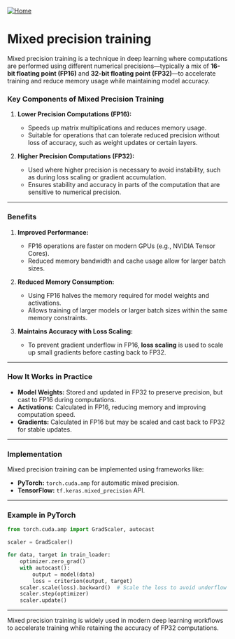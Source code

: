 [![Home](https://img.shields.io/badge/Home-Click%20Here-blue?style=flat&logo=homeadvisor&logoColor=white)](../)

# Mixed precision training
Mixed precision training is a technique in deep learning where computations are performed using different numerical precisions—typically a mix of **16-bit floating point (FP16)** and **32-bit floating point (FP32)**—to accelerate training and reduce memory usage while maintaining model accuracy. 

### Key Components of Mixed Precision Training

1. **Lower Precision Computations (FP16):**
   - Speeds up matrix multiplications and reduces memory usage.
   - Suitable for operations that can tolerate reduced precision without loss of accuracy, such as weight updates or certain layers.

2. **Higher Precision Computations (FP32):**
   - Used where higher precision is necessary to avoid instability, such as during loss scaling or gradient accumulation.
   - Ensures stability and accuracy in parts of the computation that are sensitive to numerical precision.

---

### Benefits

1. **Improved Performance:**
   - FP16 operations are faster on modern GPUs (e.g., NVIDIA Tensor Cores).
   - Reduced memory bandwidth and cache usage allow for larger batch sizes.

2. **Reduced Memory Consumption:**
   - Using FP16 halves the memory required for model weights and activations.
   - Allows training of larger models or larger batch sizes within the same memory constraints.

3. **Maintains Accuracy with Loss Scaling:**
   - To prevent gradient underflow in FP16, **loss scaling** is used to scale up small gradients before casting back to FP32.

---

### How It Works in Practice

- **Model Weights:** Stored and updated in FP32 to preserve precision, but cast to FP16 during computations.
- **Activations:** Calculated in FP16, reducing memory and improving computation speed.
- **Gradients:** Calculated in FP16 but may be scaled and cast back to FP32 for stable updates.

---

### Implementation

Mixed precision training can be implemented using frameworks like:
- **PyTorch:** `torch.cuda.amp` for automatic mixed precision.
- **TensorFlow:** `tf.keras.mixed_precision` API.

---

### Example in PyTorch
```python
from torch.cuda.amp import GradScaler, autocast

scaler = GradScaler()

for data, target in train_loader:
    optimizer.zero_grad()
    with autocast():
        output = model(data)
        loss = criterion(output, target)
    scaler.scale(loss).backward()  # Scale the loss to avoid underflow
    scaler.step(optimizer)
    scaler.update()
```

---

Mixed precision training is widely used in modern deep learning workflows to accelerate training while retaining the accuracy of FP32 computations.
